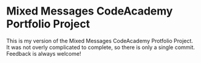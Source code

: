 # Mixed Messages CodeAcademy Portfolio Project

This is my version of the Mixed Messages CodeAcademy Protfolio Project. It was not overly complicated to complete, so there is only a single commit. Feedback is always welcome!
